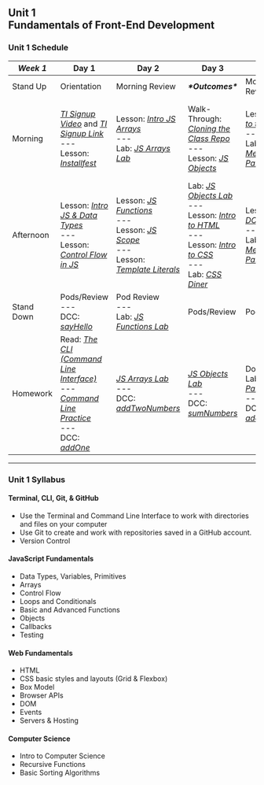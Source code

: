 ## Unit 1 <br> Fundamentals of Front-End Development

### Unit 1 Schedule
| ***Week 1*** | Day 1 | Day 2 | Day 3 | Day 4 | Day 5 |
| -- | -- | -- | -- | -- | -- |
| Stand Up | Orientation | Morning Review | ***\*Outcomes\**** | Morning Review | Morning Review |
| Morning | [*TI Signup Video*](https://generalassembly.wistia.com/medias/azqzv27yqa) and [*TI Signup Link*](https://generalassemb.ly/lms-enroll/bPRPhsMEMus=)<br>---<br>Lesson: [*Installfest*](https://hub.generalassemb.ly/learn/course/front-end-fundamentals-200341-5-june-2023-29-august-2023/fundamentals-of-javascript/getting-started-200341?page=1) | Lesson: [*Intro JS Arrays*](https://hub.generalassemb.ly/learn/course/front-end-fundamentals-200341-5-june-2023-29-august-2023/fundamentals-of-javascript/intro-to-js?page=4)<br>---<br>Lab: [*JS Arrays Lab*](https://hub.generalassemb.ly/learn/course/front-end-fundamentals-200341-5-june-2023-29-august-2023/fundamentals-of-javascript/intro-to-js?page=7) | Walk-Through: [*Cloning the Class Repo*](https://git.generalassemb.ly/SEIR-6-5-23/course-materials#class-repo-structure)<br>---<br>Lesson: [*JS Objects*](https://hub.generalassemb.ly/learn/course/front-end-fundamentals-200341-5-june-2023-29-august-2023/fundamentals-of-javascript/intro-to-js-continued?page=7) | Lesson: [*Intro to the DOM*](https://hub.generalassemb.ly/learn/course/front-end-fundamentals-200341-5-june-2023-29-august-2023/dom-manipulation-events/introduction-to-the-dom?page=1)<br>---<br>Lab: [*DOM Menu Lab Part 1*](https://hub.generalassemb.ly/learn/course/front-end-fundamentals-200341-5-june-2023-29-august-2023/dom-manipulation-events/introduction-to-the-dom?page=2) | [*Intro Project 1*](/projects/project-1/project-1-requirements.md)<br>---<br>Lesson: [*Guide to Building a Broswer Game*](https://hub.generalassemb.ly/learn/course/front-end-fundamentals-200341-5-june-2023-29-august-2023/building-a-browser-game/building-a-browser-game?page=1)<br>---<br>Lesson: [*Connect 4 Code Along*](https://hub.generalassemb.ly/learn/course/front-end-fundamentals-200341-5-june-2023-29-august-2023/building-a-browser-game/building-a-browser-game?page=2) |
| Afternoon | Lesson: [*Intro JS & Data Types*](https://hub.generalassemb.ly/learn/course/front-end-fundamentals-200341-5-june-2023-29-august-2023/fundamentals-of-javascript/intro-to-js?page=1)<br>---<br>Lesson: [*Control Flow in JS*](https://hub.generalassemb.ly/learn/course/front-end-fundamentals-200341-5-june-2023-29-august-2023/fundamentals-of-javascript/intro-to-js?page=2) | Lesson: [*JS Functions*](https://hub.generalassemb.ly/learn/course/front-end-fundamentals-200341-5-june-2023-29-august-2023/fundamentals-of-javascript/intro-to-js-continued?page=1)<br>---<br>Lesson: [*JS Scope*](https://hub.generalassemb.ly/learn/course/front-end-fundamentals-200341-5-june-2023-29-august-2023/fundamentals-of-javascript/intro-to-js-continued?page=5)<br>---<br>Lesson: [*Template Literals*](https://hub.generalassemb.ly/learn/course/front-end-fundamentals-200341-5-june-2023-29-august-2023/fundamentals-of-javascript/intro-to-js-continued?page=9) | Lab: [*JS Objects Lab*](https://hub.generalassemb.ly/learn/course/front-end-fundamentals-200341-5-june-2023-29-august-2023/fundamentals-of-javascript/intro-to-js-continued?page=8)<br>---<br>Lesson: [*Intro to HTML*](https://hub.generalassemb.ly/learn/course/html-and-css-200341-5-june-2023-29-august-2023/html/intro-to-html-200341)<br>---<br>Lesson: [*Intro to CSS*](https://hub.generalassemb.ly/learn/course/html-and-css-200341-5-june-2023-29-august-2023/css/intro-to-css?page=1)<br>---<br>Lab: [*CSS Diner*](https://flukeout.github.io/) | Lesson: [*DOM Events*](https://hub.generalassemb.ly/learn/course/front-end-fundamentals-200341-5-june-2023-29-august-2023/dom-manipulation-events/introduction-to-the-dom?page=3)<br>---<br>Lab: [*DOM Menu Lab Part 2*](https://hub.generalassemb.ly/learn/course/front-end-fundamentals-200341-5-june-2023-29-august-2023/dom-manipulation-events/introduction-to-the-dom?page=4) | Quiz: [*Quiz 1*](/quizzes/quiz-wk01.md)<br>---<br>Lesson: [*Connect 4 Code Along (cont.)*](https://hub.generalassemb.ly/learn/course/front-end-fundamentals-200341-5-june-2023-29-august-2023/building-a-browser-game/building-a-browser-game?page=2)<br>---<br>Lab: [*Tic-Tac-Toe*](https://hub.generalassemb.ly/learn/course/front-end-fundamentals-200341-5-june-2023-29-august-2023/weekend-assignment/building-tic-tac-toe?page=1) |
| Stand Down | Pods/Review<br>---<br>DCC: [*sayHello*](https://hub.generalassemb.ly/learn/course/daily-coding-challenges-200341-5-june-2023-29-august-2023/daily-coding-challenges/daily-coding-challenges-200341) | Pod Review<br>---<br>Lab: [*JS Functions Lab*](https://hub.generalassemb.ly/learn/course/front-end-fundamentals-200341-5-june-2023-29-august-2023/fundamentals-of-javascript/intro-to-js-continued?page=6) | Pods/Review | Pods/Review | Pods/Review |
| Homework | Read: [*The CLI (Command Line Interface)*](https://hub.generalassemb.ly/learn/course/front-end-fundamentals-200341-5-june-2023-29-august-2023/fundamentals-of-javascript/getting-started-200341?page=2)<br>---<br>[*Command Line Practice*](https://hub.generalassemb.ly/learn/course/front-end-fundamentals-200341-5-june-2023-29-august-2023/fundamentals-of-javascript/getting-started-200341?page=3)<br>---<br>DCC: [*addOne*](https://hub.generalassemb.ly/learn/course/daily-coding-challenges-200341-5-june-2023-29-august-2023/daily-coding-challenges/daily-coding-challenges-200341?page=2) | [*JS Arrays Lab*](https://hub.generalassemb.ly/learn/course/front-end-fundamentals-200341-5-june-2023-29-august-2023/fundamentals-of-javascript/intro-to-js?page=7)<br>---<br>DCC: [*addTwoNumbers*](https://hub.generalassemb.ly/learn/course/daily-coding-challenges-200341-5-june-2023-29-august-2023/daily-coding-challenges/daily-coding-challenges-200341?page=3) | [*JS Objects Lab*](https://hub.generalassemb.ly/learn/course/front-end-fundamentals-200341-5-june-2023-29-august-2023/fundamentals-of-javascript/intro-to-js-continued?page=8)<br>---<br>DCC: [*sumNumbers*](https://hub.generalassemb.ly/learn/course/daily-coding-challenges-200341-5-june-2023-29-august-2023/daily-coding-challenges/daily-coding-challenges-200341?page=4) | Dom Menu Lab [*Part 1*](https://hub.generalassemb.ly/learn/course/front-end-fundamentals-200341-5-june-2023-29-august-2023/dom-manipulation-events/introduction-to-the-dom?page=2) & [*Part 2*](https://hub.generalassemb.ly/learn/course/front-end-fundamentals-200341-5-june-2023-29-august-2023/dom-manipulation-events/introduction-to-the-dom?page=4)<br>---<br>DCC: [*addList*](https://hub.generalassemb.ly/learn/course/daily-coding-challenges-200341-5-june-2023-29-august-2023/daily-coding-challenges/daily-coding-challenges-200341?page=5) | [*Tic-Tac-Toe*](https://hub.generalassemb.ly/learn/course/front-end-fundamentals-200341-5-june-2023-29-august-2023/weekend-assignment/building-tic-tac-toe?page=1)<br>---<br>DCC: [*computeRemainder*](https://hub.generalassemb.ly/learn/course/daily-coding-challenges-200341-5-june-2023-29-august-2023/daily-coding-challenges/daily-coding-challenges-200341?page=6) |

----

### Unit 1 Syllabus

#### Terminal, CLI, Git, & GitHub
- Use the Terminal and Command Line Interface to work with directories and files on your computer
- Use Git to create and work with repositories saved in a GitHub account.
- Version Control
  
#### JavaScript Fundamentals
- Data Types, Variables, Primitives
- Arrays
- Control Flow
- Loops and Conditionals
- Basic and Advanced Functions
- Objects
- Callbacks
- Testing
  
#### Web Fundamentals
- HTML
- CSS basic styles and layouts (Grid & Flexbox)
- Box Model
- Browser APIs
- DOM
- Events
- Servers & Hosting

#### Computer Science
- Intro to Computer Science
- Recursive Functions
- Basic Sorting Algorithms

